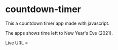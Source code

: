 # countdown-timer
This a countdown timer app made with javascript.

The apps shows time left to New Year's Eve (2021).

Live URL = 
